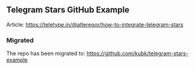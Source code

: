 ## Telegram Stars GitHub Example

Article: https://teletype.in/@alteregor/how-to-integrate-telegram-stars

### Migrated

The repo has been migrated to: https://github.com/kubk/telegram-stars-example
